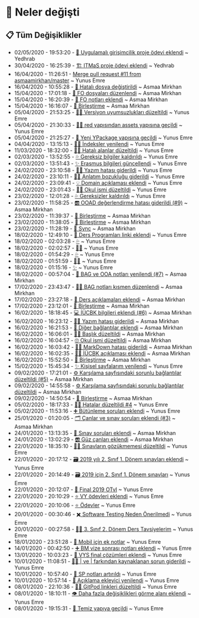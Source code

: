 # 👀 Neler değişti

## 📋 Tüm Değişiklikler

- 02/05/2020 - 19:53:20 - [🏢 Uygulamalı girişimcilik proje ödevi eklendi](https://github.com/YEmreAk/IstanbulUniversity-CE/commit/3c67c947b29934347393bc5b929cb7e17a6f03c0?diff=split) ~ Yedhrab
- 30/04/2020 - 16:25:39 - [🏗️ ITMaS proje ödevi eklendi](https://github.com/YEmreAk/IstanbulUniversity-CE/commit/94b95c247876da293620259c7b36f342a3342518?diff=split) ~ Yedhrab
- 16/04/2020 - 11:26:51 - [Merge pull request #11 from asmaamirkhan/master](https://github.com/YEmreAk/IstanbulUniversity-CE/commit/52d9dd4a855de986f5cc526918d71aa1bff30090?diff=split) ~ Yunus Emre
- 16/04/2020 - 10:55:28 - [🐞 Hatalı dosya değiştirildi](https://github.com/YEmreAk/IstanbulUniversity-CE/commit/1a6ae71eb75798e5cd78f23886496c6b01816561?diff=split) ~ Asmaa Mirkhan
- 15/04/2020 - 17:01:18 - [📂 FO dosyaları düzenlendi](https://github.com/YEmreAk/IstanbulUniversity-CE/commit/590b1112872b92cfa9522a4f8f0ed51792342a82?diff=split) ~ Asmaa Mirkhan
- 15/04/2020 - 16:20:39 - [📂 FO notları eklendi](https://github.com/YEmreAk/IstanbulUniversity-CE/commit/8d1d54f8399cb60e0880b4923edc331a63ec7f15?diff=split) ~ Asmaa Mirkhan
- 15/04/2020 - 16:16:07 - [🔀 Birleştirme](https://github.com/YEmreAk/IstanbulUniversity-CE/commit/03f9e65150a589a2ae3b3f2985e97478c006d73b?diff=split) ~ Asmaa Mirkhan
- 05/04/2020 - 21:53:25 - [👨‍🔧 Versiyon uyumsuzlukları düzeltildi](https://github.com/YEmreAk/IstanbulUniversity-CE/commit/79a740907edb972890c41593e854cec76b7b3203?diff=split) ~ Yunus Emre
- 05/04/2020 - 21:30:33 - [👨‍🔧 red yapısından assets yapısına geçildi](https://github.com/YEmreAk/IstanbulUniversity-CE/commit/02bac23cd9f0bb67f91d7b65262f55ef85201f01?diff=split) ~ Yunus Emre
- 05/04/2020 - 21:25:27 - [🚀 Yeni YPackage yapısına geçildi](https://github.com/YEmreAk/IstanbulUniversity-CE/commit/e974cba48554f056bf5f34331e175b1ae5daf4b3?diff=split) ~ Yunus Emre
- 04/04/2020 - 13:15:13 - [👨‍🔧 İndeksler yenilendi](https://github.com/YEmreAk/IstanbulUniversity-CE/commit/af771567c5a3238dcc9ad70bdedf6c85840e1a63?diff=split) ~ Yunus Emre
- 11/03/2020 - 18:32:00 - [👨‍🔧 Hatalı alanlar düzeltildi](https://github.com/YEmreAk/IstanbulUniversity-CE/commit/d9a9ced4fd3f6de023d1e21ccf019b8ed26fe5a0?diff=split) ~ Yunus Emre
- 02/03/2020 - 13:52:55 - [💦 Gereksiz bilgiler kaldırıldı](https://github.com/YEmreAk/IstanbulUniversity-CE/commit/8a5181a80aebdeeeac9e162354e484343ae7bbfb?diff=split) ~ Yunus Emre
- 02/03/2020 - 13:51:43 - [✨ Erasmus bilgileri güncellendi](https://github.com/YEmreAk/IstanbulUniversity-CE/commit/9138f9a5da07b1463ab1034daf13ea9b8d1bba67?diff=split) ~ Yunus Emre
- 24/02/2020 - 23:10:58 - [👨‍🔧 Yazım hatası giderildi](https://github.com/YEmreAk/IstanbulUniversity-CE/commit/8e5845373b5c89db4ae9d9975f54960bcca61eee?diff=split) ~ Yunus Emre
- 24/02/2020 - 23:10:11 - [👨‍🔧 Anlatım bozukluğu giderildi](https://github.com/YEmreAk/IstanbulUniversity-CE/commit/ac0ce6e3f52e369567cfe4999297d6a606b9dd53?diff=split) ~ Yunus Emre
- 24/02/2020 - 23:09:41 - [💡 Domain açıklaması eklendi](https://github.com/YEmreAk/IstanbulUniversity-CE/commit/f592acd7fb9b292a216d705a5abe78eb1c278a63?diff=split) ~ Yunus Emre
- 24/02/2020 - 23:01:43 - [👨‍🔧 Okul ismi düzeltildi](https://github.com/YEmreAk/IstanbulUniversity-CE/commit/caee196778dba9f19034fb37a4baeb5d1b65abd4?diff=split) ~ Yunus Emre
- 23/02/2020 - 12:01:28 - [💦 Gereksizler kaldırıldı](https://github.com/YEmreAk/IstanbulUniversity-CE/commit/9f886681d6355090be8cfbce3e11a7ea5ab904b8?diff=split) ~ Yunus Emre
- 23/02/2020 - 11:58:25 - [🆎 OOAD değerlendirme hatası giderildi (#9)](https://github.com/YEmreAk/IstanbulUniversity-CE/commit/c4eb1294acf89d0842cf7430ef0227952fa1b236?diff=split) ~ Asmaa Mirkhan
- 23/02/2020 - 11:39:37 - [🔀 Birleştirme](https://github.com/YEmreAk/IstanbulUniversity-CE/commit/79c8928f145970572da5fc94a7d1b05c2a025c11?diff=split) ~ Asmaa Mirkhan
- 23/02/2020 - 11:38:05 - [🔀 Birleştirme](https://github.com/YEmreAk/IstanbulUniversity-CE/commit/84dafde939903fc2058425f1924185effb1630d6?diff=split) ~ Asmaa Mirkhan
- 23/02/2020 - 11:28:19 - [🔄 Sync](https://github.com/YEmreAk/IstanbulUniversity-CE/commit/c460c6e1efe0d99e469ddc5b89db9b6255cb45f3?diff=split) ~ Asmaa Mirkhan
- 18/02/2020 - 12:49:10 - [📃 Ders Programları linki eklendi](https://github.com/YEmreAk/IstanbulUniversity-CE/commit/14d7257328f0826d87403d01c2657e56bd6c93a8?diff=split) ~ Yunus Emre
- 18/02/2020 - 02:03:28 - [💦](https://github.com/YEmreAk/IstanbulUniversity-CE/commit/f1cc32c4f0f21d37ccc314d161fb23ff4eb5a80c?diff=split) ~ Yunus Emre
- 18/02/2020 - 02:02:57 - [👨‍🔧](https://github.com/YEmreAk/IstanbulUniversity-CE/commit/541196220f49821d34ea7b69c44d3fba779608eb?diff=split) ~ Yunus Emre
- 18/02/2020 - 01:54:29 - [💦](https://github.com/YEmreAk/IstanbulUniversity-CE/commit/3f18c6521b491e3e10bdc3b49e4e71062e88caea?diff=split) ~ Yunus Emre
- 18/02/2020 - 01:51:59 - [👨‍🔧](https://github.com/YEmreAk/IstanbulUniversity-CE/commit/efa37dfbef61a8776c0f3c58a682c74ba285a30d?diff=split) ~ Yunus Emre
- 18/02/2020 - 01:15:16 - [✨](https://github.com/YEmreAk/IstanbulUniversity-CE/commit/a61a35e1a1e450fb8df77093a2676194c569eb17?diff=split) ~ Yunus Emre
- 18/02/2020 - 00:57:04 - [📰 BAG ve OOA notları yenilendi (#7)](https://github.com/YEmreAk/IstanbulUniversity-CE/commit/58ede0ae805df25dc23583e69ad80e06ee5f6d91?diff=split) ~ Asmaa Mirkhan
- 17/02/2020 - 23:43:47 - [👩‍🔧 BAG notları kısmen düzenlendi](https://github.com/YEmreAk/IstanbulUniversity-CE/commit/315b267283853ebf8f31659643c2e0137ee0e59d?diff=split) ~ Asmaa Mirkhan
- 17/02/2020 - 23:27:18 - [📃 Ders açıklamaları eklendi](https://github.com/YEmreAk/IstanbulUniversity-CE/commit/40c6016798a41d59caf0b7151fb3a36c070b5cb6?diff=split) ~ Asmaa Mirkhan
- 17/02/2020 - 23:12:01 - [🔀 Birleştirme](https://github.com/YEmreAk/IstanbulUniversity-CE/commit/e8a5eea4e04f8b974482c01a0e1bc5400d085ec8?diff=split) ~ Asmaa Mirkhan
- 16/02/2020 - 18:18:45 - [💻 İÜCBK bilgileri eklendi (#6)](https://github.com/YEmreAk/IstanbulUniversity-CE/commit/4e4e24ec1febc1725d68fcf1cdf4ee907d258fef?diff=split) ~ Asmaa Mirkhan
- 16/02/2020 - 16:23:12 - [👩‍🔧 Yazım hatası giderildi](https://github.com/YEmreAk/IstanbulUniversity-CE/commit/e24b99dd3becb5d3ff219470014264a294653e69?diff=split) ~ Asmaa Mirkhan
- 16/02/2020 - 16:21:53 - [🔗 Diğer bağlantılar eklendi](https://github.com/YEmreAk/IstanbulUniversity-CE/commit/6357f18aa851eb720cc08f99ac1faaf56cf263ec?diff=split) ~ Asmaa Mirkhan
- 16/02/2020 - 16:06:01 - [👩‍🔧 Başlık düzeltildi](https://github.com/YEmreAk/IstanbulUniversity-CE/commit/2eeba9643cf5f0e0d823b2fd6c37af1b80fa4fa9?diff=split) ~ Asmaa Mirkhan
- 16/02/2020 - 16:04:57 - [🙄 Okul ismi düzeltildi](https://github.com/YEmreAk/IstanbulUniversity-CE/commit/3419a991ca330bf6d03abb0a70fb099635332f6b?diff=split) ~ Asmaa Mirkhan
- 16/02/2020 - 16:03:42 - [👩‍🔧 MarkDown hatası giderildi](https://github.com/YEmreAk/IstanbulUniversity-CE/commit/8a6842b0ebf1924a248a749e26e1234baf68583c?diff=split) ~ Asmaa Mirkhan
- 16/02/2020 - 16:02:35 - [👩‍💼 İÜCBK açıklaması eklendi](https://github.com/YEmreAk/IstanbulUniversity-CE/commit/d2dd2b511fe76523c8ff83ec0bd1173a085baf18?diff=split) ~ Asmaa Mirkhan
- 16/02/2020 - 15:52:50 - [🔀 Birleştirme](https://github.com/YEmreAk/IstanbulUniversity-CE/commit/16638d2aaa925f461ffc953172e370fa20d4e566?diff=split) ~ Asmaa Mirkhan
- 15/02/2020 - 15:45:34 - [✨ Kişisel sayfalarım yenilendi](https://github.com/YEmreAk/IstanbulUniversity-CE/commit/cb6c0eb0e640971e0d5f7574180a89372f36a1ce?diff=split) ~ Yunus Emre
- 09/02/2020 - 17:21:01 - [⚙ Karşılama sayfısındaki sorunlu bağlantılar düzeltildi (#5)](https://github.com/YEmreAk/IstanbulUniversity-CE/commit/853e060b489b4560980a375d2b7fd16154ef80eb?diff=split) ~ Asmaa Mirkhan
- 09/02/2020 - 14:55:58 - [⚙ Karşılama sayfısındaki sorunlu bağlantılar düzeltildi](https://github.com/YEmreAk/IstanbulUniversity-CE/commit/2751480dabec3b88d5fdacb6dbbda54b884aad98?diff=split) ~ Asmaa Mirkhan
- 09/02/2020 - 14:50:54 - [🔀 Birleştirme](https://github.com/YEmreAk/IstanbulUniversity-CE/commit/504ad3080aa43fbca8eea3dbbd6125d96077f504?diff=split) ~ Asmaa Mirkhan
- 05/02/2020 - 18:17:33 - [👨‍🔧 Hatalar düzeltildi #4](https://github.com/YEmreAk/IstanbulUniversity-CE/commit/2b825e9ee1f7407382c759cb89c7d46f559555ee?diff=split) ~ Yunus Emre
- 05/02/2020 - 11:53:16 - [➕ Bütünleme soruları eklendi](https://github.com/YEmreAk/IstanbulUniversity-CE/commit/fa0eab67a23cbd5ea700ad3cd7d770f64629419a?diff=split) ~ Yunus Emre
- 25/01/2020 - 01:20:05 - [🗂 Çanlar ve sınav soruları eklendi (#3)](https://github.com/YEmreAk/IstanbulUniversity-CE/commit/1c768b75f7b388d9ec1e61055ac96220b32b82c9?diff=split) ~ Asmaa Mirkhan
- 24/01/2020 - 13:13:35 - [📃 Sınav soruları eklendi](https://github.com/YEmreAk/IstanbulUniversity-CE/commit/c5a5f127fb6385def37f8f0739f61b5e9745703a?diff=split) ~ Asmaa Mirkhan
- 24/01/2020 - 13:02:29 - [🆎 Güz çanları eklendi](https://github.com/YEmreAk/IstanbulUniversity-CE/commit/25d30149508b0c442b85a753085348450f678e71?diff=split) ~ Asmaa Mirkhan
- 22/01/2020 - 18:35:10 - [👨‍🔧 Sınavların gözükmemesi düzeltildi](https://github.com/YEmreAk/IstanbulUniversity-CE/commit/1b53263e8012a2ca7a05c98ee0359535f6fb8de3?diff=split) ~ Yunus Emre
- 22/01/2020 - 20:17:12 - [🗃️ 2019 yılı 2. Sınıf 1. Dönem sınavları eklendi](https://github.com/YEmreAk/IstanbulUniversity-CE/commit/cf89d2a7e023786c97808a950a33c927e121dfb2?diff=split) ~ Yunus Emre
- 22/01/2020 - 20:14:49 - [🗃️ 2019 için 2. Sınıf 1. Dönem sınavları](https://github.com/YEmreAk/IstanbulUniversity-CE/commit/0171278009516795c4f85fa3a41d2f012a146be1?diff=split) ~ Yunus Emre
- 22/01/2020 - 20:12:07 - [📃 Final 2019 OTvI](https://github.com/YEmreAk/IstanbulUniversity-CE/commit/50a7ddf760af20706dd8d291ca9665041f168da7?diff=split) ~ Yunus Emre
- 22/01/2020 - 20:10:29 - [⭐ VY ödevleri eklendi](https://github.com/YEmreAk/IstanbulUniversity-CE/commit/414cded3fbdbd6e847ddd27081dc1fbed0ca5ff3?diff=split) ~ Yunus Emre
- 22/01/2020 - 20:10:06 - [⭐ Ödevler](https://github.com/YEmreAk/IstanbulUniversity-CE/commit/403ed4cd4470da166d6a3e3ccc9a09c69e2c1f70?diff=split) ~ Yunus Emre
- 20/01/2020 - 00:30:46 - [✖️ Software Testing Neden Önerilmedi](https://github.com/YEmreAk/IstanbulUniversity-CE/commit/cc7ce216432ea6ef735a537ec5617b8ee4c02b29?diff=split) ~ Yunus Emre
- 20/01/2020 - 00:27:58 - [👨‍🏫 3. Sınıf 2. Dönem Ders Tavsiyelerim](https://github.com/YEmreAk/IstanbulUniversity-CE/commit/1dc8ea612a99b0209121ec0b26c5654038c6e691?diff=split) ~ Yunus Emre
- 18/01/2020 - 23:51:28 - [📗 Mobil için ek notlar](https://github.com/YEmreAk/IstanbulUniversity-CE/commit/9f96dc8fd7aea69beeddc802ba1319368801d5eb?diff=split) ~ Yunus Emre
- 14/01/2020 - 00:42:50 - [➕ BM vize sonrası notları eklendi](https://github.com/YEmreAk/IstanbulUniversity-CE/commit/40db36a9309cc0097ef94df28729c99d62dd26d0?diff=split) ~ Yunus Emre
- 13/01/2020 - 10:03:23 - [📃 VYS final çözümleri eklendi](https://github.com/YEmreAk/IstanbulUniversity-CE/commit/5890b43dc22263a3a63326fdb20abc889d7f327c?diff=split) ~ Yunus Emre
- 10/01/2020 - 11:08:51 - [👨‍🔧 | ve \| farkından kaynaklanan sorun giderildi](https://github.com/YEmreAk/IstanbulUniversity-CE/commit/d44aa648c633ba55d898c2a46b66262636b9cdfd?diff=split) ~ Yunus Emre
- 10/01/2020 - 10:57:40 - [📕 SP notları artırıldı](https://github.com/YEmreAk/IstanbulUniversity-CE/commit/ed981492386fc16a64c543694ebe7568f2c08ec2?diff=split) ~ Yunus Emre
- 10/01/2020 - 10:57:14 - [📝 Açıklama ekleyici yenilendi](https://github.com/YEmreAk/IstanbulUniversity-CE/commit/da536124e19ca338a0d7d3c037dbe09c73b4f791?diff=split) ~ Yunus Emre
- 08/01/2020 - 22:10:36 - [👨‍🔧 GitPod linkleri düzeltildi](https://github.com/YEmreAk/IstanbulUniversity-CE/commit/ad8a913922e4f4270d22d43bbf557e3034ac7421?diff=split) ~ Yunus Emre
- 08/01/2020 - 18:10:11 - [👁️ Daha fazla değişiklikleri görme alanı eklendi](https://github.com/YEmreAk/IstanbulUniversity-CE/commit/fde32cfbc21c09b45cce669ce5980d22c11afe5d?diff=split) ~ Yunus Emre
- 08/01/2020 - 19:15:31 - [🎉 Temiz yapıya geçildi](https://github.com/YEmreAk/IstanbulUniversity-CE/commit/510df3443d40f4230e7cfae295472d93ead7c4cb?diff=split) ~ Yunus Emre